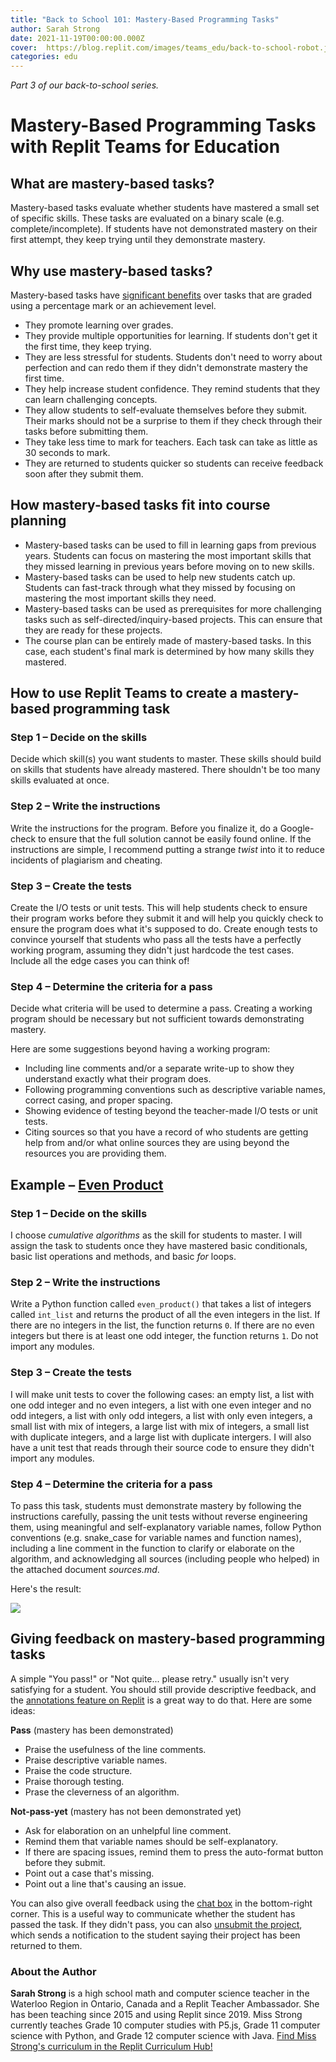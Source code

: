 ```yaml
---
title: "Back to School 101: Mastery-Based Programming Tasks"
author: Sarah Strong
date: 2021-11-19T00:00:00.000Z
cover:  https://blog.replit.com/images/teams_edu/back-to-school-robot.jpg
categories: edu
---
```


*Part 3 of our back-to-school series.* 

# Mastery-Based Programming Tasks with Replit Teams for Education

## What are mastery-based tasks?

Mastery-based tasks evaluate whether students have mastered a small set of specific skills. These tasks are evaluated on a binary scale (e.g. complete/incomplete). If students have not demonstrated mastery on their first attempt, they keep trying until they demonstrate mastery.

## Why use mastery-based tasks?

Mastery-based tasks have [significant benefits](https://docs.google.com/document/d/1AoPmcMs9ITVZXLcUy9iCKQweXeV-qcq-RpN6loeCoJI/edit?usp=sharing) over tasks that are graded using a percentage mark or an achievement level.

- They promote learning over grades.
- They provide multiple opportunities for learning. If students don't get it the first time, they keep trying.
- They are less stressful for students. Students don't need to worry about perfection and can redo them if they didn't demonstrate mastery the first time.
- They help increase student confidence. They remind students that they can learn challenging concepts.
- They allow students to self-evaluate themselves before they submit. Their marks should not be a surprise to them if they check through their tasks before submitting them.
- They take less time to mark for teachers. Each task can take as little as 30 seconds to mark. 
- They are returned to students quicker so students can receive feedback soon after they submit them.

## How mastery-based tasks fit into course planning

- Mastery-based tasks can be used to fill in learning gaps from previous years. Students can focus on mastering the most important skills that they missed learning in previous years before moving on to new skills.
- Mastery-based tasks can be used to help new students catch up. Students can fast-track through what they missed by focusing on mastering the most important skills they need.
- Mastery-based tasks can be used as prerequisites for more challenging tasks such as self-directed/inquiry-based projects. This can ensure that they are ready for these projects.
- The course plan can be entirely made of mastery-based tasks. In this case, each student's final mark is determined by how many skills they mastered.

## How to use Replit Teams to create a mastery-based programming task

### Step 1 – Decide on the skills

Decide which skill(s) you want students to master. These skills should build on skills that students have already mastered. There shouldn't be too many skills evaluated at once. 

### Step 2 – Write the instructions

Write the instructions for the program. Before you finalize it, do a Google-check to ensure that the full solution cannot be easily found online. If the instructions are simple, I recommend putting a strange *twist* into it to reduce incidents of plagiarism and cheating.

### Step 3 – Create the tests

Create the I/O tests or unit tests. This will help students check to ensure their program works before they submit it and will help you quickly check to ensure the program does what it's supposed to do. Create enough tests to convince yourself that students who pass all the tests have a perfectly working program, assuming they didn't just hardcode the test cases. Include all the edge cases you can think of!

### Step 4 – Determine the criteria for a pass

Decide what criteria will be used to determine a pass. Creating a working program should be necessary but not sufficient towards demonstrating mastery. 

Here are some suggestions beyond having a working program:

- Including line comments and/or a separate write-up to show they understand exactly what their program does.
- Following programming conventions such as descriptive variable names, correct casing, and proper spacing. 
- Showing evidence of testing beyond the teacher-made I/O tests or unit tests.
- Citing sources so that you have a record of who students are getting help from and/or what online sources they are using beyond the resources you are providing them.

## Example – [Even Product](https://replit.com/@MissStrong/Even-Product)

### Step 1 – Decide on the skills

I choose *cumulative algorithms* as the skill for students to master. I will assign the task to students once they have mastered basic conditionals, basic list operations and methods, and basic *for* loops.

### Step 2 – Write the instructions

Write a Python function called `even_product()` that takes a list of integers called `int_list` and returns the product of all the even integers in the list. If there are no integers in the list, the function returns `0`. If there are no even integers but there is at least one odd integer, the function returns `1`. Do not import any modules.

### Step 3 – Create the tests

I will make unit tests to cover the following cases: an empty list, a list with one odd integer and no even integers, a list with one even integer and no odd integers, a list with only odd integers, a list with only even integers, a small list with mix of integers, a large list with mix of integers, a small list with duplicate integers, and a large list with duplicate intergers. I will also have a unit test that reads through their source code to ensure they didn't import any modules.

### Step 4 – Determine the criteria for a pass

To pass this task, students must demonstrate mastery by following the instructions carefully, passing the unit tests without reverse engineering them, using meaningful and self-explanatory variable names, follow Python conventions (e.g. snake_case for variable names and function names), including a line comment in the function to clarify or elaborate on the algorithm, and acknowledging all sources (including people who helped) in the attached document *sources.md*.

Here's the result:

![](https://raw.githubusercontent.com/MissStrong/ICS3U_Semester_1_2021-2022/main/Images/Even_Product_Example.png)

## Giving feedback on mastery-based programming tasks

A simple "You pass!" or "Not quite... please retry." usually isn't very satisfying for a student. You should still provide descriptive feedback, and the [annotations feature on Replit](https://blog.replit.com/annotations-for-education) is a great way to do that. Here are some ideas:

**Pass** (mastery has been demonstrated)

- Praise the usefulness of the line comments.
- Praise descriptive variable names.
- Praise the code structure.
- Praise thorough testing.
- Prase the cleverness of an algorithm.

**Not-pass-yet** (mastery has not been demonstrated yet)

- Ask for elaboration on an unhelpful line comment.
- Remind them that variable names should be self-explanatory.
- If there are spacing issues, remind them to press the auto-format button before they submit.
- Point out a case that's missing.
- Point out a line that's causing an issue.

You can also give overall feedback using the [chat box](https://blog.replit.com/threads) in the bottom-right corner. This is a useful way to communicate whether the student has passed the task. If they didn't pass, you can also [unsubmit the project](https://docs.replit.com/teams/reviewing-submissions), which sends a notification to the student saying their project has been returned to them.

### About the Author
**Sarah Strong** is a high school math and computer science teacher in the Waterloo Region in Ontario, Canada and a Replit Teacher Ambassador. She has been teaching since 2015 and using Replit since 2019. Miss Strong currently teaches Grade 10 computer studies with P5.js, Grade 11 computer science with Python, and Grade 12 computer science with Java. [Find Miss Strong's curriculum in the Replit Curriculum Hub!](https://replit.com/curriculum/Intro-to-CS-with-Python-ICS3U)

